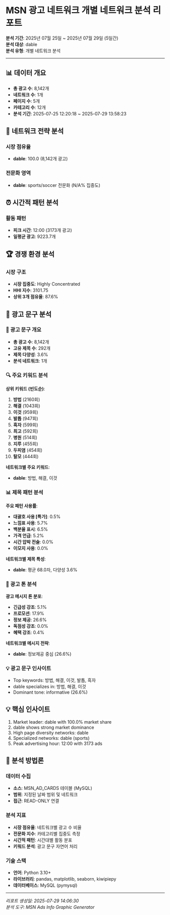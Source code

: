 # MSN 광고 네트워크 개별 네트워크 분석 리포트

**분석 기간**: 2025년 07월 25일 ~ 2025년 07월 29일 (5일간)  
**분석 대상**: dable  
**분석 유형**: 개별 네트워크 분석  

---

## 📊 데이터 개요

- **총 광고 수**: 8,142개
- **네트워크 수**: 1개  
- **페이지 수**: 5개
- **카테고리 수**: 12개
- **분석 기간**: 2025-07-25 12:20:18 ~ 2025-07-29 13:58:23

## 🎯 네트워크 전략 분석

### 시장 점유율
- **dable**: 100.0 (8,142개 광고)

### 전문화 영역
- **dable**: sports/soccer 전문화 (N/A% 집중도)

## ⏰ 시간적 패턴 분석

### 활동 패턴
- **피크 시간**: 12:00 (3173개 광고)
- **일평균 광고**: 9223.7개

## 🏆 경쟁 환경 분석

### 시장 구조
- **시장 집중도**: Highly Concentrated
- **HHI 지수**: 3101.75
- **상위 3개 점유율**: 87.6%

## 📝 광고 문구 분석

### 📝 광고 문구 개요

- **총 광고 수**: 8,142개
- **고유 제목 수**: 292개
- **제목 다양성**: 3.6%
- **분석 네트워크**: 1개

### 🔍 주요 키워드 분석

**상위 키워드 (빈도순)**:
1. **방법** (2160회)
2. **해결** (1043회)
3. **이것** (959회)
4. **발톱** (947회)
5. **흑자** (599회)
6. **최고** (592회)
7. **병원** (514회)
8. **지루** (455회)
9. **두피염** (454회)
10. **탈모** (444회)

**네트워크별 주요 키워드**:
- **dable**: 방법, 해결, 이것

### 📊 제목 패턴 분석

**주요 패턴 사용률**:
- **대괄호 사용 [특가]**: 0.5%
- **느낌표 사용**: 5.7%
- **백분율 표시**: 6.5%
- **가격 언급**: 5.2%
- **시간 압박 전술**: 0.0%
- **이모지 사용**: 0.0%

**네트워크별 제목 특성**:
- **dable**: 평균 68.0자, 다양성 3.6%

### 🎯 광고 톤 분석

**광고 메시지 톤 분포**:
- **긴급성 강조**: 5.1%
- **프로모션**: 17.9%
- **정보 제공**: 26.6%
- **독점성 강조**: 0.0%
- **혜택 강조**: 0.4%

**네트워크별 메시지 전략**:
- **dable**: 정보제공 중심 (26.6%)

### 💡 광고 문구 인사이트

- Top keywords: 방법, 해결, 이것, 발톱, 흑자
- dable specializes in: 방법, 해결, 이것
- Dominant tone: informative (26.6%)

## 💡 핵심 인사이트

1. Market leader: dable with 100.0% market share
2. dable shows strong market dominance
3. High page diversity networks: dable
4. Specialized networks: dable (sports)
5. Peak advertising hour: 12:00 with 3173 ads

## 🔬 분석 방법론

### 데이터 수집
- **소스**: MSN_AD_CARDS 테이블 (MySQL)
- **범위**: 지정된 날짜 범위 및 네트워크
- **접근**: READ-ONLY 연결

### 분석 지표
- **시장 점유율**: 네트워크별 광고 수 비율
- **전문화 지수**: 카테고리별 집중도 측정
- **시간적 패턴**: 시간대별 활동 분포
- **키워드 분석**: 광고 문구 자연어 처리

### 기술 스택
- **언어**: Python 3.10+
- **라이브러리**: pandas, matplotlib, seaborn, kiwipiepy
- **데이터베이스**: MySQL (pymysql)

---

*리포트 생성일: 2025-07-29 14:06:30*  
*분석 도구: MSN Ads Info Graphic Generator*  
